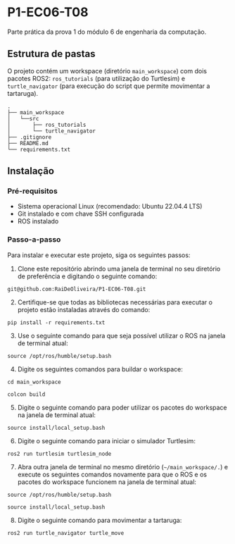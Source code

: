 # P1-EC06-T08
Parte prática da prova 1 do módulo 6 de engenharia da computação.

## Estrutura de pastas

O projeto contém um workspace (diretório ```main_workspace```) com dois pacotes ROS2: ```ros_tutorials``` (para utilização do Turtlesim) e ```turtle_navigator``` (para execução do script que permite movimentar a tartaruga).

```
.
├── main_workspace
│   └──src
│       ├── ros_tutorials
│       └── turtle_navigator
├── .gitignore
├── README.md
└── requirements.txt
```

## Instalação

### Pré-requisitos

- Sistema operacional Linux (recomendado: Ubuntu 22.04.4 LTS)
- Git instalado e com chave SSH configurada
- ROS instalado

### Passo-a-passo

Para instalar e executar este projeto, siga os seguintes passos:

1. Clone este repositório abrindo uma janela de terminal no seu diretório de preferência e digitando o seguinte comando:

```git@github.com:RaiDeOliveira/P1-EC06-T08.git```

2. Certifique-se que todas as bibliotecas necessárias para executar o projeto estão instaladas através do comando:

```pip install -r requirements.txt```

3. Use o seguinte comando para que seja possível utilizar o ROS na janela de terminal atual:

```source /opt/ros/humble/setup.bash```

4. Digite os seguintes comandos para buildar o workspace:

```cd main_workspace```

```colcon build```

5. Digite o seguinte comando para poder utilizar os pacotes do workspace na janela de terminal atual:

```source install/local_setup.bash```

6. Digite o seguinte comando para iniciar o simulador Turtlesim:

```ros2 run turtlesim turtlesim_node```

7. Abra outra janela de terminal no mesmo diretório (```~/main_workspace/.```) e execute os seguintes comandos novamente para que o ROS e os pacotes do workspace funcionem na janela de terminal atual:

```source /opt/ros/humble/setup.bash```

```source install/local_setup.bash```

8. Digite o seguinte comando para movimentar a tartaruga:

```ros2 run turtle_navigator turtle_move```